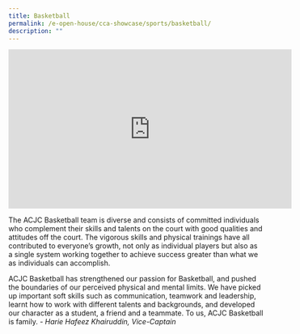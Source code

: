 ```yaml
---
title: Basketball
permalink: /e-open-house/cca-showcase/sports/basketball/
description: ""
---
```

<center><iframe allowfullscreen="" allow="accelerometer; autoplay; clipboard-write; encrypted-media; gyroscope; picture-in-picture; web-share" frameborder="0" title="YouTube video player" src="https://www.youtube.com/embed/q5xrbMJ-9q0" height="315" width="560"></iframe></center>

The ACJC Basketball team is diverse and consists of committed individuals who complement their skills and talents on the court with good qualities and attitudes off the court. The vigorous skills and physical trainings have all contributed to everyone’s growth, not only as individual players but also as a single system working together to achieve success greater than what we as individuals can accomplish.

  

ACJC Basketball has strengthened our passion for Basketball, and pushed the boundaries of our perceived physical and mental limits. We have picked up important soft skills such as communication, teamwork and leadership, learnt how to work with different talents and backgrounds, and developed our character as a student, a friend and a teammate. To us, ACJC Basketball is family. <i>- Harie Hafeez Khairuddin, Vice-Captain</i>
